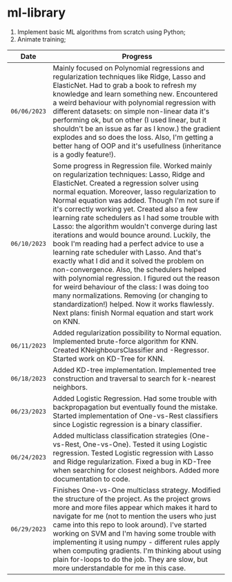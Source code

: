 # ml-library

1. Implement basic ML algorithms from scratch using Python;
2. Animate training;



| Date | Progress |
|--- | --- |
| `06/06/2023` | Mainly focused on Polynomial regressions and regularization techniques like Ridge, Lasso and ElasticNet. Had to grab a book to refresh my knowledge and learn something new. Encountered a weird behaviour with polynomial regression with different datasets: on simple non-linear data it's performing ok, but on other (I used linear, but it shouldn't be an issue as far as I know.) the gradient explodes and so does the loss. Also, I'm getting a better hang of OOP and it's usefullness (inheritance is a godly feature!). |
| `06/10/2023` | Some progress in Regression file. Worked mainly on regularization techniques: Lasso, Ridge and ElasticNet. Created a regression solver using normal equation. Moreover, lasso regularization to Normal equation was added. Though I'm not sure if it's correctly working yet. Created also a few learning rate schedulers as I had some trouble with Lasso: the algorithm wouldn't converge during last iterations and would bounce around. Luckily, the book I'm reading had a perfect advice to use a learning rate scheduler with Lasso. And that's exactly what I did and it solved the problem on non-convergence. Also, the schedulers helped with polynomial regression. I figured out the reason for weird behaviour of the class: I was doing too many normalizations. Removing (or changing to standardization!) helped. Now it works flawlessly. Next plans: finish Normal equation and start work on KNN. | 
| `06/11/2023` | Added regularization possibility to Normal equation. Implemented brute-force algorithm for KNN. Created KNeighboursClassifier and -Regressor. Started work on KD-Tree for KNN. |
| `06/18/2023` | Added KD-tree implementation. Implemented tree construction and traversal to search for k-nearest neighbors. |
| `06/23/2023` | Added Logistic Regression. Had some trouble with backpropagation but eventually found the mistake. Started implementation of One-vs-Rest classifiers since Logistic regression is a binary classifier. |
| `06/24/2023` | Added multiclass classification strategies (One-vs-Rest, One-vs-One). Tested it using Logistic regression. Tested Logistic regression with Lasso and Ridge regularization. Fixed a bug in KD-Tree when searching for closest neighbors. Added more documentation to code. |
| `06/29/2023` | Finishes One-vs-One multiclass strategy. Modified the structure of the project. As the project grows more and more files appear which makes it hard to navigate for me (not to mention the users who just came into this repo to look around). I've started working on SVM and I'm having some trouble with implementing it using numpy - different rules apply when computing gradients. I'm thinking about using plain for-loops to do the job. They are slow, but more understandable for me in this case. |